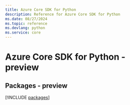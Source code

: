 ```yaml
---
title: Azure Core SDK for Python
description: Reference for Azure Core SDK for Python
ms.date: 08/27/2024
ms.topic: reference
ms.devlang: python
ms.service: core
---
```

# Azure Core SDK for Python - preview
## Packages - preview
[!INCLUDE [packages](core-index.md)]